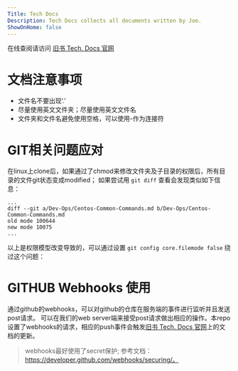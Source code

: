 ```yaml
---
Title: Tech Docs
Description: Tech Docs collects all documents written by Joe.
ShowOnHome: false
---
```

在线查阅请访问 [旧书 Tech. Docs 官网](http://tech.jiu-shu.com)
# 文档注意事项
- 文件名不要出现‘.’
- 尽量使用英文文件夹；尽量使用英文文件名
- 文件夹和文件名避免使用空格，可以使用-作为连接符

# GIT相关问题应对
在linux上clone后，如果通过了chmod来修改文件夹及子目录的权限后，所有目录的文件git状态变成modified； 如果尝试用 `git diff` 查看会发现类似如下信息：
```
...
diff --git a/Dev-Ops/Centos-Common-Commands.md b/Dev-Ops/Centos-Common-Commands.md
old mode 100644
new mode 10075
...
```
以上是权限模型改变导致的，可以通过设置 `git config core.filemode false` 绕过这个问题：

# GITHUB Webhooks 使用
通过github的webhooks，可以对github的仓库在服务端的事件进行监听并且发送post请求。 可以在我们的web server端来接受post请求做出相应的操作。本repo设置了webhooks的请求，相应的push事件会触发[旧书 Tech. Docs 官网](http://tech.jiu-shu.com)上的文档的更新。
> webhooks最好使用了secret保护; 参考文档： https://developer.github.com/webhooks/securing/。 
